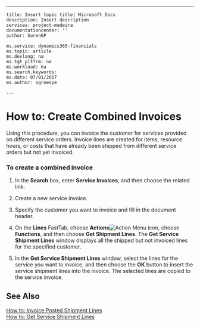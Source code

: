 ---
    title: Insert topic title| Microsoft Docs
    description: Insert description
    services: project-madeira
    documentationcenter: ''
    author: SorenGP

    ms.service: dynamics365-financials
    ms.topic: article
    ms.devlang: na
    ms.tgt_pltfrm: na
    ms.workload: na
    ms.search.keywords:
    ms.date: 07/01/2017
    ms.author: sgroespe

    ---
# How to: Create Combined Invoices
Using this procedure, you can invoice the customer for services provided on different service orders. Invoice lines are created for items, resource hours, or costs that have already been shipped from different service orders but not yet invoiced.  
  
### To create a combined invoice  
  
1.  In the **Search** box, enter **Service Invoices**, and then choose the related link.  
  
2.  Create a new service invoice.  
  
3.  Specify the customer you want to invoice and fill in the document header.  
  
4.  On the **Lines** FastTab, choose **Actions**![Action Menu icon](../media/actionmenuicon.png "actionMenuIcon"), choose **Functions**, and then choose **Get Shipment Lines**. The **Get Service Shipment Lines** window displays all the shipped but not invoiced lines for the specified customer.  
  
5.  In the **Get Service Shipment Lines** window, select the lines for the service you want to invoice, and then choose the **OK** button to insert the service shipment lines into the invoice. The selected lines are copied to the service invoice.  
  
## See Also  
 [How to: Invoice Posted Shipment Lines](../how-to-invoice-posted-shipment-lines.md)   
 [How to: Get Service Shipment Lines](../how-to-get-service-shipment-lines.md)
